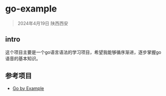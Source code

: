 # go-example
> 2024年4月19日 陕西西安

## intro
这个项目主要是一个go语言语法的学习项目，希望我能够循序渐进，逐步掌握go语音的基本知识。

## 参考项目
* [Go by Example](https://gobyexample.com/)